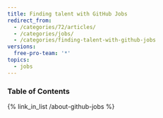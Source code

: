 ```yaml
---
title: Finding talent with GitHub Jobs
redirect_from:
  - /categories/72/articles/
  - /categories/jobs/
  - /categories/finding-talent-with-github-jobs
versions:
  free-pro-team: '*'
topics:
  - jobs
---
```



### Table of Contents

{% link_in_list /about-github-jobs %}
